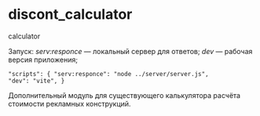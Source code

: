 # discont_calculator
calculator

Запуск: 
*serv:responce* — локальный сервер для ответов;
*dev* — рабочая версия приложения;

<code>"scripts": {
      "serv:responce": "node ../server/server.js",
      "dev": "vite",
    }
</code>

Дополнительный модуль для существующего калькулятора расчёта стоимости рекламных конструкций. 
